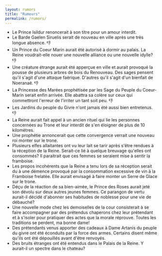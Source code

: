 ```yaml
---
layout: rumors
title: "Rumeurs"
permalink: /rumors/
---
```


- Le Prince Isildur renoncerait à son titre pour un amour interdit. 
- Le Barde Gaelen Siruelis serait de nouveau en ville après une très longue absence. :thumbsdown:
- Un Prince du Coeur Marin aurait été autorisé à dormir au palais. La Reine voudrait-elle nouer une nouvelle alliance ou une nouvelle idylle? :thumbsdown:
- Une créature étrange aurait été apperçue en ville et aurait provoqué la pousse de plusieurs arbres de bois du Renouveau. Des sages pensent qu'il s'agit d'une attaque faërique. D'autres qu'il s'agit d'un bienfait de Noeranaë. :thumbsdown:
- La Princesse des Marées prophétisée par les Sage du Peuple du Coeur-Marin serait enfin arrivée. Elle abattra sa colère sur ceux qui commettront l'erreur de l'irriter un tant soit peu. :thumbsdown:
- Les Jardins du peuple du Givre n'ont jamais été aussi bien entretenus. :thumbsdown:
- La Reine aurait fait appel à un ancien rituel qui lie les personnes concernées au Trone et leur interdit de s'en éloigner de plus de 10 kilomètres.
- Une prophétie annoncerait que cette convergence verrait une nouveau roi monter sur le trone. 
- Plusieurs elfes allaitantes ont vu leur lait se tarir après s'être rendues à la réception de la Reine. Serait-ce lié à quelque breuvage qu'elles ont consommés? Il paraitrait que ces femmes se seraient mise à sentir la framboise.
- Les propos incohérents que la Reine a tenu lors de sa réception serait du à une démence provoqué par la consommation excessive de vin à la Framboise frelatée. Elle aurait envisagé à faire monter un Serre de Glace sur le trone. 
- Déçu de la réaction de sa bien-aimée, le Prince des Roses aurait jeté son dévolu sur deux autres jeunes femmes. Ce parangon de vertu aurait-il décidé d'abonner ses habitudes de noblesse pour une vie de débauché?
- Une nouvelle mode chez les demoiselles de la cour consisterait à se faire accompagner par des prétendus chaperons chez leur prétendant et à s'isoler pour pratiquer des actes que la morale réprouve. Toutes les traditions se perdent, ma bonne dame!
- Des prétendants venus apporter des cadeaux à Dame Artanis du peuple du givre ont été éconduits par la force des armes. Certains disent même qu'ils ont été dépouillés avant d'être renvoyés.
- Des bruits étranges ont été entendus dans le Palais de la Reine. Y aurait-il un spectre dans le chateau? 
